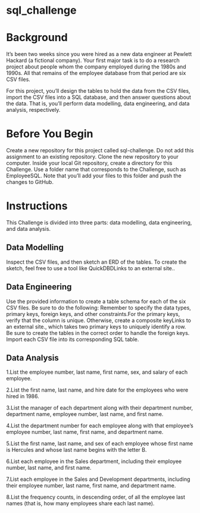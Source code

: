 # sql_challenge
# Background
It’s been two weeks since you were hired as a new data engineer at Pewlett Hackard (a fictional company). Your first major task is to do a research project about people whom the company employed during the 1980s and 1990s. All that remains of the employee database from that period are six CSV files.

For this project, you’ll design the tables to hold the data from the CSV files, import the CSV files into a SQL database, and then answer questions about the data. That is, you’ll perform data modelling, data engineering, and data analysis, respectively.

# Before You Begin
Create a new repository for this project called sql-challenge. Do not add this
assignment to an existing repository. Clone the new repository to your computer.
Inside your local Git repository, create a directory for this Challenge. Use a
folder name that corresponds to the Challenge, such as EmployeeSQL.
Note that you’ll add your files to this folder and push the changes to GitHub.

# Instructions
This Challenge is divided into three parts: data modelling, data engineering, and
data analysis.

## Data Modelling
Inspect the CSV files, and then sketch an ERD of the tables. To create the sketch,
feel free to use a tool like QuickDBDLinks to an external site..

## Data Engineering
Use the provided information to create a table schema for each of the six CSV
files. Be sure to do the following:
Remember to specify the data types, primary keys, foreign keys, and other
constraints.For the primary keys, verify that the column is unique. Otherwise,
create a composite keyLinks to an external site., which takes two primary keys to
uniquely identify a row. Be sure to create the tables in the correct order to
handle the foreign keys. Import each CSV file into its corresponding SQL table.

## Data Analysis
1.List the employee number, last name, first name, sex, and salary of each employee.

2.List the first name, last name, and hire date for the employees who were hired in 1986.

3.List the manager of each department along with their department number, department name, employee number, last name, and first name.

4.List the department number for each employee along with that employee’s employee number, last name, first name, and department name.

5.List the first name, last name, and sex of each employee whose first name is Hercules and whose last name begins with the letter B.

6.List each employee in the Sales department, including their employee number, last name, and first name.

7.List each employee in the Sales and Development departments, including their employee number, last name, first name, and department name.

8.List the frequency counts, in descending order, of all the employee last names (that is, how many employees share each last name).



